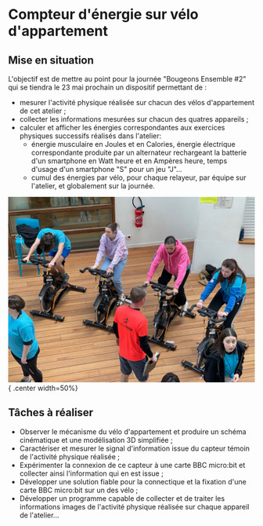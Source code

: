 
# Compteur d'énergie sur vélo d'appartement

## Mise en situation

L'objectif est de mettre au point pour la journée "Bougeons Ensemble #2" qui se tiendra le 23 mai prochain un dispositif permettant de :

- mesurer l'activité physique réalisée sur chacun des vélos d'appartement de cet atelier ;
- collecter les informations mesurées sur chacun des quatres appareils ;
- calculer et afficher les énergies correspondantes aux exercices physiques successifs réalisés dans l'atelier:
    - énergie musculaire en Joules et en Calories, énergie électrique correspondante produite par un alternateur rechargeant la batterie d'un smartphone en Watt heure et en Ampères heure, temps d'usage d'un smartphone "S" pour un jeu "J"... 
    - cumul des énergies par vélo, pour chaque relayeur, par équipe sur l'atelier, et globalement sur la journée.

![](../images/bougeons_ensemble.jpg){ .center width=50%}


## Tâches à réaliser

- Observer le mécanisme du vélo d'appartement et produire un schéma cinématique et une modélisation 3D simplifiée ;
- Caractériser et mesurer le signal d'information issue du capteur témoin de l'activité physique réalisée ;
- Expérimenter la connexion de ce capteur à une carte BBC micro:bit et collecter ainsi l'information qui en est issue ;
- Développer une solution fiable pour la connectique et la fixation d'une carte BBC micro:bit sur un des vélo ;
- Développer un programme capable de collecter et de traiter les informations images de l'activité physique réalisée sur chaque appareil de l'atelier...